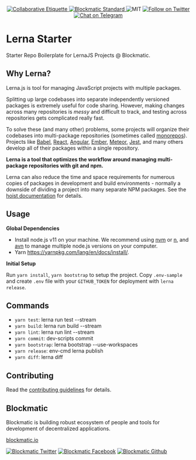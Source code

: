 <p align="center">
	</a>
	<a href="https://git.io/col">
		<img src="https://img.shields.io/badge/%E2%9C%93-collaborative_etiquette-brightgreen.svg" alt="Collaborative Etiquette">
	</a>
  <a href="https://developers.blockmatic.io">
		<img src="https://img.shields.io/badge/code%20style-blockmatic-brightgreen.svg" alt="Blockmatic Standard">
	</a>
	<img src="https://img.shields.io/dub/l/vibe-d.svg" alt="MIT" />
	<a href="https://twitter.com/intent/follow?screen_name=blockmatic_io">
		<img src="https://img.shields.io/twitter/follow/blockmatic_io.svg?style=social&logo=twitter" alt="Follow on Twitter" />
	</a>
	<a href="https://t.me/blockmatic">
		<img src="https://img.shields.io/badge/-Chat%20on%20Telegram-blue?style=social&logo=telegram" alt="Chat on Telegram">
	</a>
</p>

# Lerna Starter

Starter Repo Boilerplate for LernaJS Projects @ Blockmatic. 

## Why Lerna?

Lerna.js is tool for managing JavaScript projects with multiple packages.

Splitting up large codebases into separate independently versioned packages
is extremely useful for code sharing. However, making changes across many
repositories is _messy_ and difficult to track, and testing across repositories
gets complicated really fast.

To solve these (and many other) problems, some projects will organize their
codebases into multi-package repositories (sometimes called [monorepos](https://github.com/babel/babel/blob/master/doc/design/monorepo.md)). Projects like [Babel](https://github.com/babel/babel/tree/master/packages), [React](https://github.com/facebook/react/tree/master/packages), [Angular](https://github.com/angular/angular/tree/master/modules),
[Ember](https://github.com/emberjs/ember.js/tree/master/packages), [Meteor](https://github.com/meteor/meteor/tree/devel/packages), [Jest](https://github.com/facebook/jest/tree/master/packages), and many others develop all of their packages within a
single repository.

**Lerna is a tool that optimizes the workflow around managing multi-package
repositories with git and npm.**

Lerna can also reduce the time and space requirements for numerous
copies of packages in development and build environments - normally a
downside of dividing a project into many separate NPM packages. See the
[hoist documentation](doc/hoist.md) for details.

## Usage

**Global Dependencies**

- Install node.js v11 on your machine. We recommend using [nvm](https://github.com/creationix/nvm) or [n](https://github.com/tj/n), and [avn](https://github.com/wbyoung/avn) to manage multiple node.js versions on your computer.
- Yarn https://yarnpkg.com/lang/en/docs/install/.

**Initial Setup**

Run `yarn install`, `yarn bootstrap` to setup the project. Copy `.env-sample` and create `.env` file with your `GITHUB_TOKEN` for deployment with `lerna release`.

## Commands

- `yarn test`: lerna run test --stream
- `yarn build`: lerna run build --stream
- `yarn lint`: lerna run lint --stream
- `yarn commit`: dev-scripts commit
- `yarn bootstrap`: lerna bootstrap --use-workspaces
- `yarn release`: env-cmd lerna publish
- `yarn diff`: lerna diff

## Contributing

Read the [contributing guidelines](https://developers.blockmatic.io) for details.

## Blockmatic

Blockmatic is building robust ecosystem of people and tools for development of decentralized applications.

[blockmatic.io](https://blockmatic.io)

<!-- Please don't remove this: Grab your social icons from https://github.com/carlsednaoui/gitsocial -->

<!-- display the social media buttons in your README -->

[![Blockmatic Twitter][1.1]][1]
[![Blockmatic Facebook][2.1]][2]
[![Blockmatic Github][3.1]][3]

<!-- links to social media icons -->
<!-- no need to change these -->

<!-- icons with padding -->

[1.1]: http://i.imgur.com/tXSoThF.png 'twitter icon with padding'
[2.1]: http://i.imgur.com/P3YfQoD.png 'facebook icon with padding'
[3.1]: http://i.imgur.com/0o48UoR.png 'github icon with padding'

<!-- icons without padding -->

[1.2]: http://i.imgur.com/wWzX9uB.png 'twitter icon without padding'
[2.2]: http://i.imgur.com/fep1WsG.png 'facebook icon without padding'
[3.2]: http://i.imgur.com/9I6NRUm.png 'github icon without padding'

<!-- links to your social media accounts -->
<!-- update these accordingly -->

[1]: http://www.twitter.com/blockmatic_io
[2]: http://fb.me/blockmatic.io
[3]: http://www.github.com/blockmatic

<!-- Please don't remove this: Grab your social icons from https://github.com/carlsednaoui/gitsocial -->

